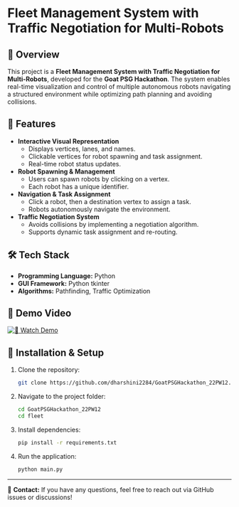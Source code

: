 # Fleet Management System with Traffic Negotiation for Multi-Robots

## 🚀 Overview
This project is a **Fleet Management System with Traffic Negotiation for Multi-Robots**, developed for the **Goat PSG Hackathon**. The system enables real-time visualization and control of multiple autonomous robots navigating a structured environment while optimizing path planning and avoiding collisions.

## 🎯 Features
- **Interactive Visual Representation**
  - Displays vertices, lanes, and names.
  - Clickable vertices for robot spawning and task assignment.
  - Real-time robot status updates.
- **Robot Spawning & Management**
  - Users can spawn robots by clicking on a vertex.
  - Each robot has a unique identifier.
- **Navigation & Task Assignment**
  - Click a robot, then a destination vertex to assign a task.
  - Robots autonomously navigate the environment.
- **Traffic Negotiation System**
  - Avoids collisions by implementing a negotiation algorithm.
  - Supports dynamic task assignment and re-routing.

## 🛠️ Tech Stack
- **Programming Language:** Python
- **GUI Framework:** Python tkinter
- **Algorithms:** Pathfinding, Traffic Optimization

## 🎥 Demo Video
[![🎥 Watch Demo](https://img.icons8.com/ios-filled/50/000000/video.png)](https://drive.google.com/file/d/1fx-h_wmlw9_oSeaAFt1BzMWYcfhx-0j6/view?usp=sharing)
## 🔧 Installation & Setup
1. Clone the repository:
   ```sh
   git clone https://github.com/dharshini2284/GoatPSGHackathon_22PW12.git
   ```
2. Navigate to the project folder:
   ```sh
   cd GoatPSGHackathon_22PW12
   cd fleet
   ```
3. Install dependencies:
   ```sh
   pip install -r requirements.txt
   ```
4. Run the application:
   ```sh
   python main.py
   ```
---
📩 **Contact:** If you have any questions, feel free to reach out via GitHub issues or discussions!

